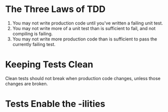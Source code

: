 # The Three Laws of TDD

1. You may not write production code until you've written a failing unit test.
2. You may not write more of a unit test than is sufficient to fail, and not compiling is failing.
3. You may not write more production code than is sufficient to pass the currently failing test.

 # Keeping Tests Clean

Clean tests should not break when production code changes, unless those changes are broken.

# Tests Enable the -ilities


